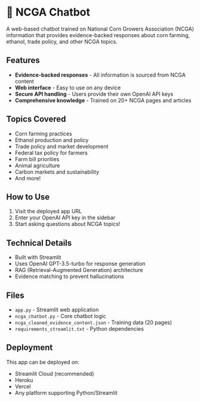 # 🌽 NCGA Chatbot

A web-based chatbot trained on National Corn Growers Association (NCGA) information that provides evidence-backed responses about corn farming, ethanol, trade policy, and other NCGA topics.

## Features

- **Evidence-backed responses** - All information is sourced from NCGA content
- **Web interface** - Easy to use on any device
- **Secure API handling** - Users provide their own OpenAI API keys
- **Comprehensive knowledge** - Trained on 20+ NCGA pages and articles

## Topics Covered

- Corn farming practices
- Ethanol production and policy
- Trade policy and market development
- Federal tax policy for farmers
- Farm bill priorities
- Animal agriculture
- Carbon markets and sustainability
- And more!

## How to Use

1. Visit the deployed app URL
2. Enter your OpenAI API key in the sidebar
3. Start asking questions about NCGA topics!

## Technical Details

- Built with Streamlit
- Uses OpenAI GPT-3.5-turbo for response generation
- RAG (Retrieval-Augmented Generation) architecture
- Evidence matching to prevent hallucinations

## Files

- `app.py` - Streamlit web application
- `ncga_chatbot.py` - Core chatbot logic
- `ncga_cleaned_evidence_content.json` - Training data (20 pages)
- `requirements_streamlit.txt` - Python dependencies

## Deployment

This app can be deployed on:
- Streamlit Cloud (recommended)
- Heroku
- Vercel
- Any platform supporting Python/Streamlit 